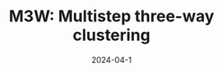 ---
title: "M3W: Multistep three-way clustering"
collection: publications
permalink: /publication/paper-10_2022-09-17
date: 2024-04-1
venue: 'IEEE Transactions on Neural Networks and Learning Systems'
link: 'https://ieeexplore.ieee.org/abstract/document/9905659/'
paperurl: '/files/paper-10_2022-09-17/paper.pdf'
code: '/files/paper-10_2022-09-17/cite.bib'
github: 'https://github.com/Du-Team/M3W'
citation: 'Mingjing Du<sup>*</sup>, Zhao Jingqi, Sun Jiarui, Dong Yongquan.&quot;M3W: Multistep 
three-way clustering.&quot; <i>IEEE Transactions on Neural Networks and Learning Systems</i>, 2024, 35(4): 5627-5640.'
---
